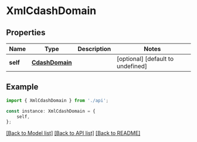 # XmlCdashDomain


## Properties

Name | Type | Description | Notes
------------ | ------------- | ------------- | -------------
**self** | [**CdashDomain**](CdashDomain.md) |  | [optional] [default to undefined]

## Example

```typescript
import { XmlCdashDomain } from './api';

const instance: XmlCdashDomain = {
    self,
};
```

[[Back to Model list]](../README.md#documentation-for-models) [[Back to API list]](../README.md#documentation-for-api-endpoints) [[Back to README]](../README.md)
